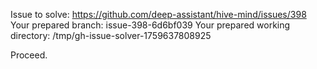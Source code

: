 Issue to solve: https://github.com/deep-assistant/hive-mind/issues/398
Your prepared branch: issue-398-6d6bf039
Your prepared working directory: /tmp/gh-issue-solver-1759637808925

Proceed.